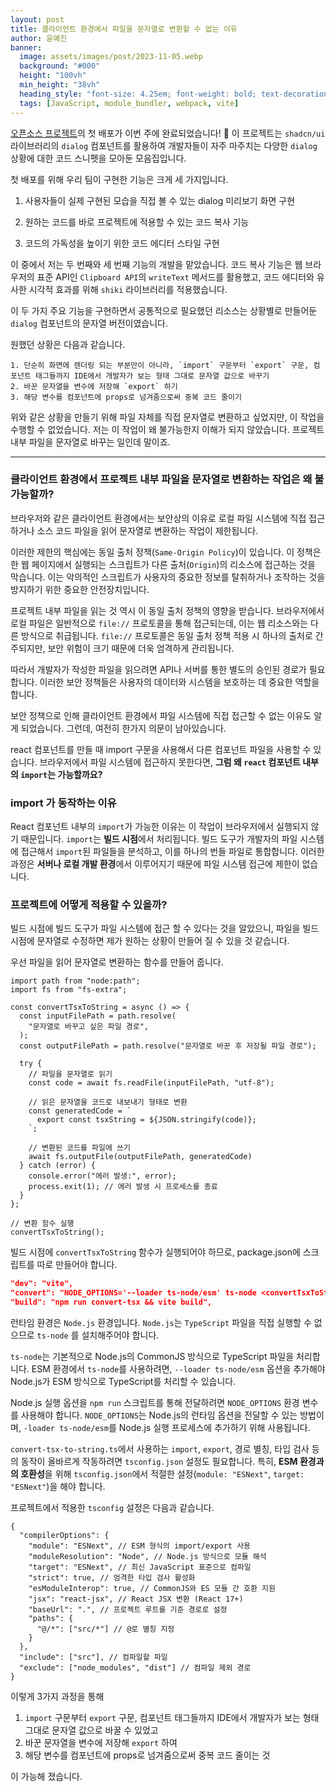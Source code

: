 ```yaml
---
layout: post  
title: 클라이언트 환경에서 파일을 문자열로 변환할 수 없는 이유
author: 윤예진
banner:
  image: assets/images/post/2023-11-05.webp
  background: "#000"
  height: "100vh"
  min_height: "38vh"
  heading_style: "font-size: 4.25em; font-weight: bold; text-decoration: underline"
  tags: [JavaScript, module_bundler, webpack, vite]
---
```


[오픈소스 프로젝트](https://shadcn-dialog-snippet.vercel.app/)의 첫 배포가 이번 주에 완료되었습니다! 🎉 이 프로젝트는 `shadcn/ui` 라이브러리의 `dialog` 컴포넌트를 활용하여 개발자들이 자주 마주치는 다양한 `dialog` 상황에 대한 코드 스니펫을 모아둔 모음집입니다.

첫 배포를 위해 우리 팀이 구현한 기능은 크게 세 가지입니다.

 1. 사용자들이 실제 구현된 모습을 직접 볼 수 있는 dialog 미리보기 화면 구현 

2. 원하는 코드를 바로 프로젝트에 적용할 수 있는 코드 복사 기능 

3. 코드의 가독성을 높이기 위한 코드 에디터 스타일 구현 

이 중에서 저는 두 번째와 세 번째 기능의 개발을 맡았습니다. 코드 복사 기능은 웹 브라우저의 표준 API인 `Clipboard API`의 `writeText` 메서드를 활용했고, 코드 에디터와 유사한 시각적 효과를 위해 `shiki` 라이브러리를 적용했습니다. 

이 두 가지 주요 기능을 구현하면서 공통적으로 필요했던 리소스는 상황별로 만들어둔 `dialog` 컴포넌트의 문자열 버전이였습니다. 

원했던 상황은 다음과 같습니다. 

```
1. 단순히 화면에 렌더링 되는 부분만이 아니라, `import` 구문부터 `export` 구문, 컴포넌트 태그들까지 IDE에서 개발자가 보는 형태 그대로 문자열 값으로 바꾸기
2. 바꾼 문자열을 변수에 저장해 `export` 하기 
3. 해당 변수를 컴포넌트에 props로 넘겨줌으로써 중복 코드 줄이기
```

위와 같은 상황을 만들기 위해 파일 자체를 직접 문자열로 변환하고 싶었지만, 이 작업을 수행할 수 없었습니다. 저는 이 작업이 왜 불가능한지 이해가 되지 않았습니다. 프로젝트 내부 파일을 문자열로 바꾸는 일인데 말이죠.

---

### 클라이언트 환경에서 프로젝트 내부 파일을 문자열로 변환하는 작업은 왜 불가능할까?

브라우저와 같은 클라이언트 환경에서는 보안상의 이유로 로컬 파일 시스템에 직접 접근하거나 소스 코드 파일을 읽어 문자열로 변환하는 작업이 제한됩니다. 

이러한 제한의 핵심에는 동일 출처 정책(`Same-Origin Policy`)이 있습니다. 이 정책은 한 웹 페이지에서 실행되는 스크립트가 다른 출처(`Origin`)의 리소스에 접근하는 것을 막습니다. 이는 악의적인 스크립트가 사용자의 중요한 정보를 탈취하거나 조작하는 것을 방지하기 위한 중요한 안전장치입니다. 

프로젝트 내부 파일을 읽는 것 역시 이 동일 출처 정책의 영향을 받습니다. 브라우저에서 로컬 파일은 일반적으로 `file://` 프로토콜을 통해 접근되는데, 이는 웹 리소스와는 다른 방식으로 취급됩니다. `file://` 프로토콜은 동일 출처 정책 적용 시 하나의 출처로 간주되지만, 보안 위험이 크기 때문에 더욱 엄격하게 관리됩니다. 

따라서 개발자가 작성한 파일을 읽으려면 API나 서버를 통한 별도의 승인된 경로가 필요합니다. 이러한 보안 정책들은 사용자의 데이터와 시스템을 보호하는 데 중요한 역할을 합니다. 

보안 정책으로 인해 클라이언트 환경에서 파일 시스템에 직접 접근할 수 없는 이유도 알게 되었습니다. 그런데, 여전히 한가지 의문이 남아있습니다. 

react 컴포넌트를 만들 때 import 구문을 사용해서 다른 컴포넌트 파일을 사용할 수 있습니다. 브라우저에서 파일 시스템에 접근하지 못한다면, **그럼 왜 `react` 컴포넌트 내부의 `import`는 가능할까요?** 

### import 가 동작하는 이유

React 컴포넌트 내부의 `import`가 가능한 이유는 이 작업이 브라우저에서 실행되지 않기 때문입니다. `import`는 **빌드 시점**에서 처리됩니다. 빌드 도구가 개발자의 파일 시스템에 접근해서 `import`된 파일들을 분석하고, 이를 하나의 번들 파일로 통합합니다. 이러한 과정은 **서버나 로컬 개발 환경**에서 이루어지기 때문에 파일 시스템 접근에 제한이 없습니다.

### 프로젝트에 어떻게 적용할 수 있을까?

빌드 시점에 빌드 도구가 파일 시스템에 접근 할 수 있다는 것을 알았으니, 파일을 빌드 시점에 문자열로 수정하면 제가 원하는 상황이 만들어 질 수 있을 것 같습니다. 

우선 파일을 읽어 문자열로 변환하는 함수를 만들어 줍니다.

```tsx
import path from "node:path";
import fs from "fs-extra";

const convertTsxToString = async () => {
  const inputFilePath = path.resolve(
    "문자열로 바꾸고 싶은 파일 경로",
  );
  const outputFilePath = path.resolve("문자열로 바꾼 후 저장될 파일 경로");

  try {
    // 파일을 문자열로 읽기
    const code = await fs.readFile(inputFilePath, "utf-8");

    // 읽은 문자열을 코드로 내보내기 형태로 변환
    const generatedCode = `
      export const tsxString = ${JSON.stringify(code)};
    `;

    // 변환된 코드를 파일에 쓰기
    await fs.outputFile(outputFilePath, generatedCode)
  } catch (error) {
    console.error("에러 발생:", error);
    process.exit(1); // 에러 발생 시 프로세스를 종료
  }
};

// 변환 함수 실행
convertTsxToString();

```

빌드 시점에 `convertTsxToString` 함수가 실행되어야 하므로, package.json에 스크립트를 따로 만들어야 합니다. 

```json
"dev": "vite",
"convert": "NODE_OPTIONS='--loader ts-node/esm' ts-node <convertTsxToString파일 경로>",
"build": "npm run convert-tsx && vite build",
```

런타임 환경은 `Node.js` 환경입니다. `Node.js`는 `TypeScript` 파일을 직접 실행할 수 없으므로 `ts-node` 를 설치해주어야 합니다. 

`ts-node`는 기본적으로 Node.js의 CommonJS 방식으로 TypeScript 파일을 처리합니다. ESM 환경에서 `ts-node`를 사용하려면, `--loader ts-node/esm` 옵션을 추가해야 Node.js가 ESM 방식으로 TypeScript를 처리할 수 있습니다.

Node.js 실행 옵션을 `npm run` 스크립트를 통해 전달하려면 `NODE_OPTIONS` 환경 변수를 사용해야 합니다. `NODE_OPTIONS`는 Node.js의 런타임 옵션을 전달할 수 있는 방법이며, `-loader ts-node/esm`를 Node.js 실행 프로세스에 추가하기 위해 사용됩니다.

`convert-tsx-to-string.ts`에서 사용하는 `import`, `export`, 경로 별칭, 타입 검사 등의 동작이 올바르게 작동하려면 `tsconfig.json` 설정도 필요합니다. 특히, **ESM 환경과의 호환성**을 위해 `tsconfig.json`에서 적절한 설정(`module: "ESNext"`, `target: "ESNext"`)을 해야 합니다.

프로젝트에서 적용한 `tsconfig` 설정은 다음과 같습니다. 

```tsx
{
  "compilerOptions": {
    "module": "ESNext", // ESM 형식의 import/export 사용
    "moduleResolution": "Node", // Node.js 방식으로 모듈 해석
    "target": "ESNext", // 최신 JavaScript 표준으로 컴파일
    "strict": true, // 엄격한 타입 검사 활성화
    "esModuleInterop": true, // CommonJS와 ES 모듈 간 호환 지원
    "jsx": "react-jsx", // React JSX 변환 (React 17+)
    "baseUrl": ".", // 프로젝트 루트를 기준 경로로 설정
    "paths": {
      "@/*": ["src/*"] // @로 별칭 지정
    }
  },
  "include": ["src"], // 컴파일할 파일
  "exclude": ["node_modules", "dist"] // 컴파일 제외 경로
}

```

이렇게 3가지 과정을 통해 

1. `import` 구문부터 `export` 구문, 컴포넌트 태그들까지 IDE에서 개발자가 보는 형태 그대로 문자열 값으로 바꿀 수 있었고
2. 바꾼 문자열을 변수에 저장해 `export` 하여
3. 해당 변수를 컴포넌트에 props로 넘겨줌으로써 중복 코드 줄이는 것

이 가능해 졌습니다.
